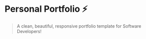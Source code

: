 # Personal Portfolio ⚡️ 
> A clean, beautiful, responsive portfolio template for Software Developers!



